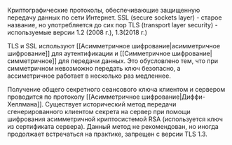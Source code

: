 Криптографические протоколы, обеспечивающие защищенную передачу данных по сети Интернет. 
SSL (secure sockets layer) - старое название, но употребляется до сих пор
TLS (transport layer security) - используемые версии 1.2 (2008 г.), 1.3(2018 г.)

TLS и SSL используют [[Асимметричное шифрование|асимметричное шифрование]] для аутентификации и [[Симметричное шифрование|симметричное]] для передачи данных. Это обусловлено тем, что при симметричном невозможно передать ключ безопасно, а ассиметричное работает в несколько раз медленнее.

Получение общего секретного сеансового ключа клиентом и сервером проводится по протоколу [[Асимметричное шифрование|Диффи-Хеллмана]]. Существует исторический метод передачи сгенерированного клиентом секрета на сервер при помощи шифрования асимметричной криптосистемой RSA (используется ключ из сертификата сервера). Данный метод не рекомендован, но иногда продолжает встречаться на практике, запрещен с версии TLS 1.3.
